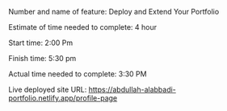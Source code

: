 Number and name of feature: Deploy and Extend Your Portfolio

Estimate of time needed to complete: 4 hour

Start time: 2:00 Pm

Finish time: 5:30 pm

Actual time needed to complete: 3:30 PM

Live deployed site URL: <https://abdullah-alabbadi-portfolio.netlify.app/profile-page>